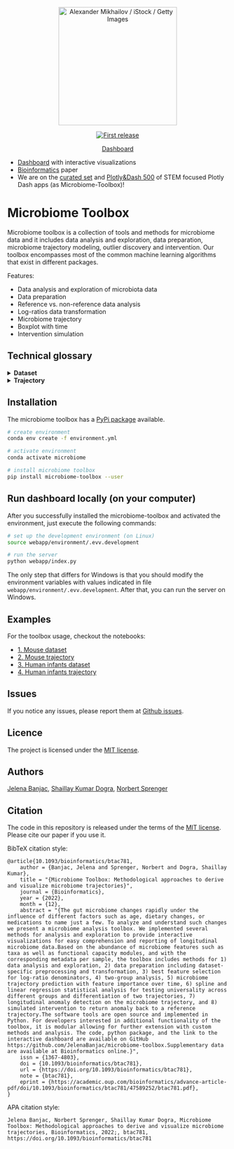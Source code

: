 <div align="center">
  <p>
  <img src="https://www.insideprecisionmedicine.com/wp-content/uploads/2019/07/Jul1_2019_GettyImages_927406508_BacterialMicrooginism-1.jpg" alt="Alexander Mikhailov / iStock / Getty Images" width="270" />
  </p>
  <p>
    <a href="">
      <img alt="First release" src="https://img.shields.io/badge/release-v1.0-brightgreen.svg" />
    </a>
  </p>
  
  <p>
    <a href="https://microbiome-toolbox.azurewebsites.net/">
      Dashboard
    </a>
  </p>
</div>

- [Dashboard](https://microbiome-toolbox.azurewebsites.net/) with interactive visualizations
- [Bioinformatics](https://academic.oup.com/bioinformatics/advance-article/doi/10.1093/bioinformatics/btac781/6873738) paper
- We are on the [curated set](https://dash-demo.plotly.host/Portal/) and [Plotly&Dash 500](https://dash-demo.plotly.host/plotly-dash-500/) of STEM focused Plotly Dash apps (as Microbiome-Toolbox)!

# Microbiome Toolbox

Microbiome toolbox is a collection of tools and methods for microbiome data and it includes data analysis and exploration, data preparation, microbiome trajectory modeling, outlier discovery and intervention. Our toolbox encompasses most of the common machine learning algorithms that exist in different packages.

Features:
- Data analysis and exploration of microbiota data
- Data preparation
- Reference vs. non-reference data analysis
- Log-ratios data transformation
- Microbiome trajectory
- Boxplot with time
- Intervention simulation

## Technical glossary

<details>
  <summary><b> Dataset </b></summary>

<table>
  <tr>
    <th>Input</th>
    <td>
      <ul>
        <li>File name</li>
        <li>Feature columns</li>
        <li>Normalization</li>
        <li>Log ratio bacteria (optional)</li>
        <li>Reference group choice (optional)</li>
        <li>Time unit</li>
      </ul>  
    </td>
  </tr>
  
  <tr>
    <th>Processing</th>
    <td>
      <ul>
        <li>The dataset is read from the user uploaded csv file or available human and mouse datasets.</li>
        <li>It consists of several samples collected at different sampling times from multiple subjects. Each sample is represented by several features, particularly bacteria values which specify proportional abundance of different microorganisms, metadata values like diet, country, etc. (optional), sample collection time, sample id, subject id, group is one of the metadata columns renamed to perform group analysis (optional, by default none), and reference group (optional, by default all samples are true, i.e., belong to the reference).</li>  
        <li>Depending on the reference group choice, the definition of reference group samples will be further tuned. Possible choices are user defined (default) which leaves the set of reference and non-reference samples unchanged, and novelty detection with local outlier factor which searches for the reference samples among non-reference samples (unlabeled samples, that were not set to true). The 2 neighbors and Bray-Curtis metric are used as novelty detection parameters. After the novelty detection, the set of reference samples is modified with increased number of reference samples. Note that it only makes sense to use the novelty detection if one specifies set of reference samples and is unsure for the rest.</li>
        <li>Differentiation score is a useful metric value indicating the level of difference between two groups. We are interested in differentiation score between reference and non-reference. Training a binary classifier on features of the samples and reference groups as a label gives us a model whose performance (F1-score) is indicator of two-groups differentiation. The higher the differentiation score, the better the model is in differentiating the two groups.</li>
        <li>Feature columns define features that the novelty detection algorithm (if selected) will use as explained abve. Supported options are bacteria columns only, metadata columns only, or both (no time variable). Note that this set of feature columns is not necessarily the same as the feature columns used for building the microbiome trajectory.</li>
        <li>The time unit is mainly used for visualization purposes.</li>
        <li>If normalization is selected, it will normalize each feature column, i.e., each column values will range from 0 to 1. It is a useful preprocessing step in cases where features vary in degrees of magnitude and range.</li>
        <li>Log ratio bacteria is used for calculating the log of the ratio between features and selected bacteria. The log ratio transformation affects the values of bacteria features only and the chosen bacteria, which was used as denominator for log ratio calculations, is removed from feature columns, since after the transformation this column contains only 1 as a value. By default, there is no log ratio bacteria selected (default is none) and proportional abundances of different microorganisms are used as provided by the user.</li>
      </ul>  
    </td>
  </tr>
  
  <tr>
    <th>Output</th>
    <td>
      <ul>
        <li>The plot of bacteria abundances or modified bacteria values if log-ratio transformation is performed</li>
        <li>The heatmap of bacteria abundance or modified bacteria values if log-ratio transformation is performed</li>
        <li>The plot of ultra-dense longitudinal data with bacteria abundances stacked w.r.t. time
Embeddings to 2D/3D space using PCA, UMAP, tSNE</li>
        <li>Two groups differentiation with confusion matrix after user selects the subset of embedded samples in the low dimensional plot</li>
      </ul>  
    </td>
  </tr>
  
  <tr>
    <th>Reference</th>
    <td>
https://github.com/JelenaBanjac/microbiome-toolbox/blob/main/microbiome/dataset.py</td>
  </tr>
</table>

</details>

<details>
  <summary><b> Trajectory </b></summary>

<table>
  <tr>
    <th>Input</th>
    <td>
      <ul>
        <li>Dataset</li>
        <li>Feature columns</li>
        <li>Feature extraction</li>
        <li>Time unit</li>
        <li>Anomaly type</li>
        <li>Train indices</li>
      </ul>  
    </td>
  </tr>
  
  <tr>
    <th>Processing</th>
    <td>
      <ul>
        <li>The machine learning algorithm called RandomForestRegressor is used to predict sampling times from microbiome composition.</li>
        <li>Cross-validation resamples data using group k-fold where k is set to 5 folds/splits and the group is subject id.</li>  
        <li>Grid search with cross-validation is used to find the optimal number of estimators for the algorithm which results in the most accurate model predictions. Tested hyperparameter values are 50, 100, and 150.</li>
        <li>Feature columns define features that the machine learning algorithm will use for training of the model and inference. Supported options are bacteria columns only, metadata columns only, or both (as provided by the user). The number of feature columns can be further decreased if the user selects one of the feature extraction techniques like near zero variance, correlation, and top K important features. The extraction technique internally runs the same machine- learning algorithm for 10 different thresholds. The features of the best-performing model are then used as the final smaller feature columns set.</li>
        <li>Only samples matching the training indices are used for model training (as provided by the user).</li>
        <li>The time unit is mainly used for visualization purposes.</li>
        <li>The last part is detecting anomalies using one of the available detection algorithms, prediction interval, low pass filter, or isolation forest which returns indices of anomalous samples. These anomaly indices are later used for visualization purpose only.</li>
        <li>Comparison of two trajectories is performed between two fitted lines or curves on the MMI data (not actual MMIs but fits), depending on polynomial degree used. Two linear lines (st degree polynomial) are compared using linear regression statistical analysis and two curves (Nth degree polynomial) are compared using longitudinal statistical analysis method (splinectomeR package).</li>
      </ul>  
    </td>
  </tr>
  
  <tr>
    <th>Output</th>
    <td>
      <ul>
        <li>The plot of the reference trajectory: one reference trajectory, scattered reference samples</li>
        <li>The plot of reference groups: two trajectories for both reference and non-reference, scattered samples</li>
        <li>The plot of groups: several microbiome trajectories depending on the groups as provided by the user (e.g., countries, diet-type etc.), scattered group samples</li>
        <li>The plot of anomalies: reference microbiome trajectory, scattered reference samples, highlighted anomalous samples</li>
        <li>The plot of time boxes: reference microbiome trajectory, scattered reference samples, timeboxes with specified time block ranges (excluding the anomalous samples) and within time-box feature relative-importance</li>
        <li>The plot of the intervention simulation: reference microbiome trajectory, timeboxes, and intervention with specified time block ranges (excluding the anomalous samples) and within time-box feature relative-importance</li>
        <li>The plot of longitudinal sample information: reference microbiome trajectory with a confidence interval, longitudinal samples per subject</li>
        <li>The plot of feature extraction techniques with 10 different thresholds performance summary (if feature extraction is selected in input)</li>
      </ul>  
    </td>
  </tr>
  
  <tr>
    <th>Reference</th>
    <td>
https://github.com/JelenaBanjac/microbiome-toolbox/blob/main/microbiome/trajectory.py</td>
  </tr>
</table>

</details>

## Installation
The microbiome toolbox has a [PyPi package](https://pypi.org/project/microbiome-toolbox/) available.

```bash
# create environment
conda env create -f environment.yml

# activate environment
conda activate microbiome

# install microbiome toolbox
pip install microbiome-toolbox --user
```

## Run dashboard locally (on your computer)
After you successfully installed the microbiome-toolbox and activated the environment, just execute the following commands:

```bash
# set up the development environment (on Linux)
source webapp/environment/.evv.development

# run the server
python webapp/index.py
```
The only step that differs for Windows is that you should modify the environment variables with values indicated in file `webapp/environment/.evv.development`. 
After that, you can run the server on Windows.

## Examples

For the toolbox usage, checkout the notebooks:
- [1. Mouse dataset](https://nbviewer.org/github/JelenaBanjac/microbiome-toolbox/tree/main/notebooks/Mouse_16S/microbiome_dataset.ipynb)
- [2. Mouse trajectory](https://nbviewer.org/github/JelenaBanjac/microbiome-toolbox/blob/main/notebooks/Mouse_16S/microbiome_trajectory.ipynb)
- [3. Human infants dataset](https://nbviewer.org/github/JelenaBanjac/microbiome-toolbox/tree/main/notebooks/Human_Subramanian/microbiome_dataset.ipynb)
- [4. Human infants trajectory](https://nbviewer.org/github/JelenaBanjac/microbiome-toolbox/blob/main/notebooks/Human_Subramanian/microbiome_trajectory.ipynb)

## Issues
If you notice any issues, please report them at [Github issues](https://github.com/JelenaBanjac/microbiome-toolbox/issues).

## Licence 
The project is licensed under the [MIT license](./LICENCE).

## Authors
[Jelena Banjac](https://jelenabanjac.com/), [Shaillay Kumar Dogra](ShaillayKumar.Dogra@rd.nestle.com), [Norbert Sprenger](norbert.sprenger@rdls.nestle.com)

## Citation
The code in this repository is released under the terms of the [MIT license](./LICENCE.md). Please cite our paper if you use it.

BibTeX citation style:
```
@article{10.1093/bioinformatics/btac781,
    author = {Banjac, Jelena and Sprenger, Norbert and Dogra, Shaillay Kumar},
    title = "{Microbiome Toolbox: Methodological approaches to derive and visualize microbiome trajectories}",
    journal = {Bioinformatics},
    year = {2022},
    month = {12},
    abstract = "{The gut microbiome changes rapidly under the influence of different factors such as age, dietary changes, or medications to name just a few. To analyze and understand such changes we present a microbiome analysis toolbox. We implemented several methods for analysis and exploration to provide interactive visualizations for easy comprehension and reporting of longitudinal microbiome data.Based on the abundance of microbiome features such as taxa as well as functional capacity modules, and with the corresponding metadata per sample, the toolbox includes methods for 1) data analysis and exploration, 2) data preparation including dataset-specific preprocessing and transformation, 3) best feature selection for log-ratio denominators, 4) two-group analysis, 5) microbiome trajectory prediction with feature importance over time, 6) spline and linear regression statistical analysis for testing universality across different groups and differentiation of two trajectories, 7) longitudinal anomaly detection on the microbiome trajectory, and 8) simulated intervention to return anomaly back to a reference trajectory.The software tools are open source and implemented in Python. For developers interested in additional functionality of the toolbox, it is modular allowing for further extension with custom methods and analysis. The code, python package, and the link to the interactive dashboard are available on GitHub https://github.com/JelenaBanjac/microbiome-toolbox.Supplementary data are available at Bioinformatics online.}",
    issn = {1367-4803},
    doi = {10.1093/bioinformatics/btac781},
    url = {https://doi.org/10.1093/bioinformatics/btac781},
    note = {btac781},
    eprint = {https://academic.oup.com/bioinformatics/advance-article-pdf/doi/10.1093/bioinformatics/btac781/47589252/btac781.pdf},
}

```
APA citation style:
```
Jelena Banjac, Norbert Sprenger, Shaillay Kumar Dogra, Microbiome Toolbox: Methodological approaches to derive and visualize microbiome trajectories, Bioinformatics, 2022;, btac781, 
https://doi.org/10.1093/bioinformatics/btac781
```
